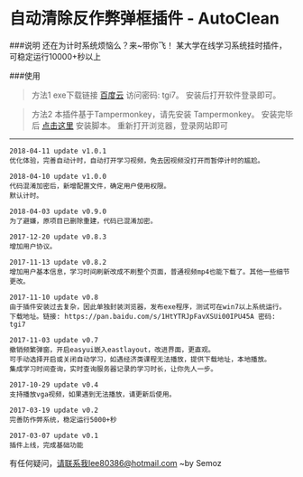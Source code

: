 # 自动清除反作弊弹框插件 - AutoClean

###说明
还在为计时系统烦恼么？来~带你飞！
某大学在线学习系统挂时插件，可稳定运行10000+秒以上

###使用　
>方法1
>exe下载链接 [百度云](https://pan.baidu.com/s/1HtYTRJpFavXSUi00IPU45A) 访问密码: tgi7。
>安装后打开软件登录即可。

>方法2
>本插件基于Tampermonkey，请先安装 Tampermonkey。
>安装完毕后 [点击这里](https://semoz.github.io/AutoClean/AutoClean.user.js) 安装脚本。
>重新打开浏览器，登录网站即可

---

```
2018-04-11 update v1.0.1
优化体验，完善自动计时，自动打开学习视频，免去因视频没打开而暂停计时的尴尬。
```
```
2018-04-10 update v1.0.0
代码混淆加密后，新增配置文件，确定用户使用权限。
默认计时。
```
```
2018-04-03 update v0.9.0
为了避嫌，原项目已删除重建，代码已混淆加密。
```
```
2017-12-20 update v0.8.3
增加用户协议。
```
```
2017-11-13 update v0.8.2
增加用户基本信息，学习时间刷新改成不刷整个页面，普通视频mp4也能下载了。其他一些细节更改。
```
```
2017-11-10 update v0.8
由于插件安装过去复杂，因此单独封装浏览器，发布exe程序，测试可在win7以上系统运行。
下载地址。链接: https://pan.baidu.com/s/1HtYTRJpFavXSUi00IPU45A 密码: tgi7
```
```
2017-11-03 update v0.7
撤销频繁弹窗，开启easyui嵌入eastlayout，改进界面，更直观。
可手动选择开启或关闭自动学习，如遇经济类课程无法播放，提供下载地址，本地播放。
集成学习时间查询，实时查询服务器记录的学习时长，让你先人一步。
```
```
2017-10-29 update v0.4
支持播放vga视频，如果遇到无法播放，请更新后使用。
```
```
2017-03-19 update v0.2
完善防作弊系统，稳定运行5000+秒
```
```
2017-03-07 update v0.1
插件上线，完成基础功能
```




​有任何疑问，请联系我lee80386@hotmail.com											     ~by Semoz
